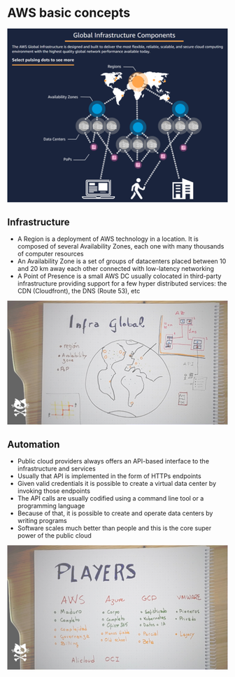 # AWS basic concepts

![AWS infrastructure diagram](infrastructure.png)

## Infrastructure

* A Region is a deployment of AWS technology in a location. It is composed of several Availability Zones, each one with many thousands of computer resources
* An Availability Zone is a set of groups of datacenters placed between 10 and 20 km away each other connected with low-latency networking
* A Point of Presence is a small AWS DC usually colocated in third-party infrastructure providing support for a few hyper distributed services: the CDN (Cloudfront), the DNS (Route 53), etc

![Global infrastructure schema](02-global-infra.png)

## Automation

* Public cloud providers always offers an API-based interface to the infrastructure and services
* Usually that API is implemented in the form of HTTPs endpoints
* Given valid credentials it is possible to create a virtual data center by invoking those endpoints
* The API calls are usually codified using a command line tool or a programming language
* Because of that, it is possible to create and operate data centers by writing programs
* Software scales much better than people and this is the core super power of the public cloud

![Cloud top players](03-players.png)
